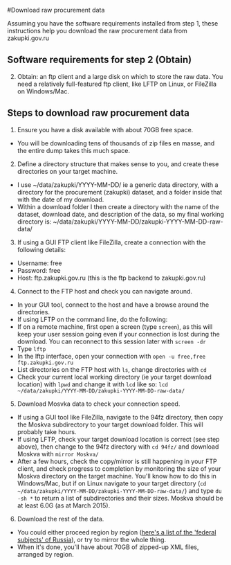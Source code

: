 #Download raw procurement data

Assuming you have the software requirements installed from step 1, these instructions help you download the raw procurement data from zakupki.gov.ru

## Software requirements for step 2 (Obtain)
2. Obtain: an ftp client and a large disk on which to store the raw data. You need a relatively full-featured ftp client, like LFTP on Linux, or FileZilla on Windows/Mac.

## Steps to download raw procurement data

1. Ensure you have a disk available with about 70GB free space.
  * You will be downloading tens of thousands of zip files en masse, and the entire dump takes this much space.

2. Define a directory structure that makes sense to you, and create these directories on your target machine.
  * I use ~/data/zakupki/YYYY-MM-DD/ ie a generic data directory, with a directory for the procurement (zakupki) dataset, and a folder inside that with the date of my download.
  * Within a download folder I then create a directory with the name of the dataset, download date, and description of the data, so my final working directory is: ~/data/zakupki/YYYY-MM-DD/zakupki-YYYY-MM-DD-raw-data/

3. If using a GUI FTP client like FileZilla, create a connection with the following details:
  * Username: free
  * Password: free
  * Host: ftp.zakupki.gov.ru (this is the ftp backend to zakupki.gov.ru)
  
4. Connect to the FTP host and check you can navigate around.
  * In your GUI tool, connect to the host and have a browse around the directories.
  * If using LFTP on the command line, do the following:
   * If on a remote machine, first open a screen (type `screen`), as this will keep your user session going even if your connection is lost during the download. You can reconnect to this session later with `screen -dr`
   * Type `lftp`
   * In the lftp interface, open your connection with `open -u free,free ftp.zakupki.gov.ru`
   * List directories on the FTP host with `ls`, change directories with `cd`
   * Check your current local working directory (ie your target download location) with `lpwd` and change it with `lcd` like so: `lcd ~/data/zakupki/YYYY-MM-DD/zakupki-YYYY-MM-DD-raw-data/`
   
5. Download Mosvka data to check your connection speed.
  * If using a GUI tool like FileZilla, navigate to the 94fz directory, then copy the Moskva subdirectory to your target download folder. This will probably take hours.
  * If using LFTP, check your target download location is correct (see step above), then change to the 94fz directory with `cd 94fz/` and download Moskva with `mirror Moskva/`
  * After a few hours, check the copy/mirror is still happening in your FTP client, and check progress to completion by monitoring the size of your Moskva directory on the target machine. You'll know how to do this in Windows/Mac, but if on Linux navigate to your target directory (`cd ~/data/zakupki/YYYY-MM-DD/zakupki-YYYY-MM-DD-raw-data/`) and type `du -sh *` to return a list of subdirectories and their sizes. Moskva should be at least 6.0G (as at March 2015).

6. Download the rest of the data.
  * You could either proceed region by region ([here's a list of the 'federal subjects' of Russia](http://en.wikipedia.org/wiki/List_of_federal_subjects_of_Russia)), or try to mirror the whole thing.
  * When it's done, you'll have about 70GB of zipped-up XML files, arranged by region.
